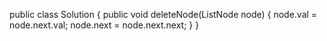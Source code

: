 public class Solution {
    public void deleteNode(ListNode node) {
        node.val = node.next.val;
        node.next = node.next.next;
    }
}
